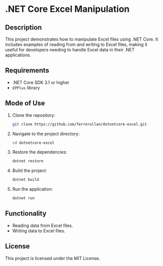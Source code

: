 
# .NET Core Excel Manipulation

## Description

This project demonstrates how to manipulate Excel files using .NET Core. It includes examples of reading from and writing to Excel files, making it useful for developers needing to handle Excel data in their .NET applications.

## Requirements

- .NET Core SDK 3.1 or higher
- `EPPlus` library

## Mode of Use

1. Clone the repository:
   ```bash
   git clone https://github.com/ferrerallan/dotnetcore-excel.git
   ```
2. Navigate to the project directory:
   ```bash
   cd dotnetcore-excel
   ```
3. Restore the dependencies:
   ```bash
   dotnet restore
   ```
4. Build the project:
   ```bash
   dotnet build
   ```
5. Run the application:
   ```bash
   dotnet run
   ```

## Functionality

- Reading data from Excel files.
- Writing data to Excel files.

## License

This project is licensed under the MIT License.
